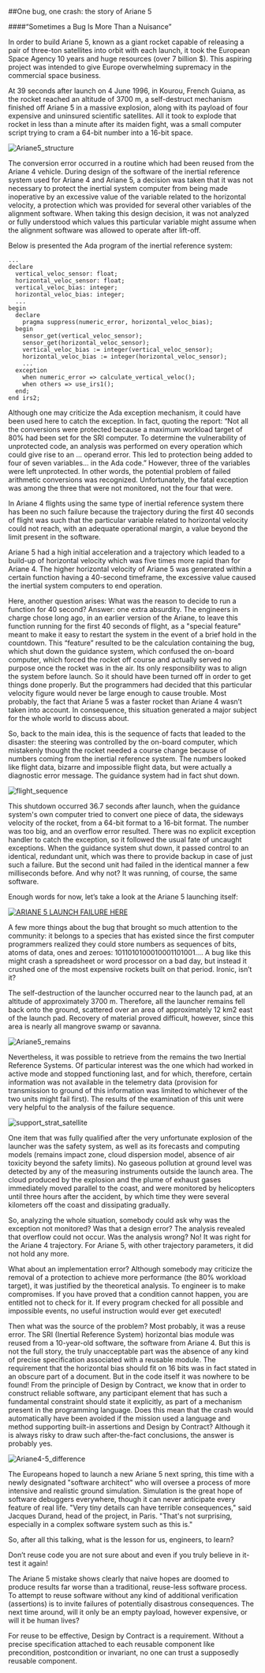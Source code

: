 ##One bug, one crash: the story of Ariane 5

####“Sometimes a Bug Is More Than a Nuisance”

In order to build Ariane 5, known as a giant rocket capable of releasing a pair of three-ton satellites into orbit with each launch, it took the European Space Agency 10 years and huge resources (over 7 billion $). This aspiring project was intended to give Europe overwhelming supremacy in the commercial space business. 

At 39 seconds after launch on 4 June 1996, in Kourou, French Guiana, as the rocket reached an altitude of 3700 m, a self-destruct mechanism finished off Ariane 5 in a massive explosion, along with its payload of four expensive and uninsured scientific satellites. All it took to explode that rocket in less than a minute after its maiden fight, was a small computer script trying to cram a 64-bit number into a 16-bit space.

![Ariane5_structure](https://...Ariane5_structure.png)

The conversion error occurred in a routine which had been reused from the Ariane 4 vehicle. During design of the software of the inertial reference system used for Ariane 4 and Ariane 5, a decision was taken that it was not necessary to protect the inertial system computer from being made inoperative by an excessive value of the variable related to the horizontal velocity, a protection which was provided for several other variables of the alignment software. When taking this design decision, it was not analyzed or fully understood which values this particular variable might assume when the alignment software was allowed to operate after lift-off.

Below is presented the Ada program of the inertial reference system:

```
...
declare
  vertical_veloc_sensor: float;
  horizontal_veloc_sensor: float;
  vertical_veloc_bias: integer;
  horizontal_veloc_bias: integer;
  ...
begin
  declare
    pragma suppress(numeric_error, horizontal_veloc_bias);
  begin
    sensor_get(vertical_veloc_sensor);
    sensor_get(horizontal_veloc_sensor);
    vertical_veloc_bias := integer(vertical_veloc_sensor);
    horizontal_veloc_bias := integer(horizontal_veloc_sensor);
    ...
  exception
    when numeric_error => calculate_vertical_veloc();
    when others => use_irs1();
  end;
end irs2;
```

Although one may criticize the Ada exception mechanism, it could have been used here to catch the exception. In fact, quoting the report:
“Not all the conversions were protected because a maximum workload target of 80% had been set for the SRI computer. To determine the vulnerability of unprotected code, an analysis was performed on every operation which could give rise to an ... operand error. This led to protection being added to four of seven variables... in the Ada code.” However, three of the variables were left unprotected. In other words, the potential problem of failed arithmetic conversions was recognized. Unfortunately, the fatal exception was among the three that were not monitored, not the four that were.

In Ariane 4 flights using the same type of inertial reference system there has been no such failure because the trajectory during the first 40 seconds of flight was such that the particular variable related to horizontal velocity could not reach, with an adequate operational margin, a value beyond the limit present in the software.

Ariane 5 had a high initial acceleration and a trajectory which leaded to a build-up of horizontal velocity which was five times more rapid than for Ariane 4. The higher horizontal velocity of Ariane 5 was generated within a certain function having a 40-second timeframe, the excessive value caused the inertial system computers to end operation.

Here, another question arises: What was the reason to decide to run a function for 40 second? Answer: one extra absurdity. The engineers in charge chose long ago, in an earlier version of the Ariane, to leave this function running for the first 40 seconds of flight, as a "special feature" meant to make it easy to restart the system in the event of a brief hold in the countdown. This “feature” resulted to be the calculation containing the bug, which shut down the guidance system, which confused the on-board computer, which forced the rocket off course and actually served no purpose once the rocket was in the air. Its only responsibility was to align the system before launch. So it should have been turned off in order to get things done properly. But the programmers had decided that this particular velocity figure would never be large enough to cause trouble. Most probably, the fact that Ariane 5 was a faster rocket than Ariane 4 wasn’t taken into account. In consequence, this situation generated a major subject for the whole world to discuss about.

So, back to the main idea, this is the sequence of facts that leaded to the disaster: the steering was controlled by the on-board computer, which mistakenly thought the rocket needed a course change because of numbers coming from the inertial reference system. The numbers looked like flight data, bizarre and impossible flight data, but were actually a diagnostic error message. The guidance system had in fact shut down.

![flight_sequence](https://...flight_sequence.png)

This shutdown occurred 36.7 seconds after launch, when the guidance system's own computer tried to convert one piece of data, the sideways velocity of the rocket, from a 64-bit format to a 16-bit format. The number was too big, and an overflow error resulted. There was no explicit exception handler to catch the exception, so it followed the usual fate of uncaught exceptions. When the guidance system shut down, it passed control to an identical, redundant unit, which was there to provide backup in case of just such a failure. But the second unit had failed in the identical manner a few milliseconds before. And why not? It was running, of course, the same software.

Enough words for now, let’s take a look at the Ariane 5 launching itself:

[![ARIANE 5 LAUNCH FAILURE HERE](https://www.youtube.com/watch?v=gp_D8r-2hwk/0.jpg)](https://www.youtube.com/watch?v=gp_D8r-2hwk)

A few more things about the bug that brought so much attention to the community: it belongs to a species that has existed since the first computer programmers realized they could store numbers as sequences of bits, atoms of data, ones and zeroes: 1011010100010001101001…. A bug like this might crash a spreadsheet or word processor on a bad day, but instead it crushed one of the most expensive rockets built on that period. Ironic, isn’t it?

The self-destruction of the launcher occurred near to the launch pad, at an altitude of approximately 3700 m. Therefore, all the launcher remains fell back onto the ground, scattered over an area of approximately 12 km2 east of the launch pad. Recovery of material proved difficult, however, since this area is nearly all mangrove swamp or savanna.

![Ariane5_remains](https://...Ariane5_remains.gif)

Nevertheless, it was possible to retrieve from the remains the two Inertial Reference Systems. Of particular interest was the one which had worked in active mode and stopped functioning last, and for which, therefore, certain information was not available in the telemetry data (provision for transmission to ground of this information was limited to whichever of the two units might fail first). The results of the examination of this unit were very helpful to the analysis of the failure sequence.

![support_strat_satellite](https://...support_strat_satellite.jpg)

One item that was fully qualified after the very unfortunate explosion of the launcher was the safety system, as well as its forecasts and computing models (remains impact zone, cloud dispersion model, absence of air toxicity beyond the safety limits). No gaseous pollution at ground level was detected by any of the measuring instruments outside the launch area. The cloud produced by the explosion and the plume of exhaust gases immediately moved parallel to the coast, and were monitored by helicopters until three hours after the accident, by which time they were several kilometers off the coast and dissipating gradually.

So, analyzing the whole situation, somebody could ask why was the exception not monitored? Was that a design error? The analysis revealed that overflow could not occur. Was the analysis wrong? No! It was right for the Ariane 4 trajectory. For Ariane 5, with other trajectory parameters, it did not hold any more.

What about an implementation error? Although somebody may criticize the removal of a protection to achieve more performance (the 80% workload target), it was justified by the theoretical analysis. To engineer is to make compromises. If you have proved that a condition cannot happen, you are entitled not to check for it. If every program checked for all possible and impossible events, no useful instruction would ever get executed!

Then what was the source of the problem? Most probably, it was a reuse error. The SRI (Inertial Reference System) horizontal bias module was reused from a 10-year-old software, the software from Ariane 4. But this is not the full story, the truly unacceptable part was the absence of any kind of precise specification associated with a reusable module. The requirement that the horizontal bias should fit on 16 bits was in fact stated in an obscure part of a document. But in the code itself it was nowhere to be found! From the principle of Design by Contract, we know that in order to construct reliable software, any participant element that has such a fundamental constraint should state it explicitly, as part of a mechanism present in the programming language. Does this mean that the crash would automatically have been avoided if the mission used a language and method supporting built-in assertions and Design by Contract? Although it is always risky to draw such after-the-fact conclusions, the answer is probably yes.

![Ariane4-5_difference](https://...Ariane4-5_difference.png)

The Europeans hoped to launch a new Ariane 5 next spring, this time with a newly designated "software architect" who will oversee a process of more intensive and realistic ground simulation. Simulation is the great hope of software debuggers everywhere, though it can never anticipate every feature of real life. "Very tiny details can have terrible consequences," said Jacques Durand, head of the project, in Paris. "That's not surprising, especially in a complex software system such as this is."


So, after all this talking, what is the lesson for us, engineers, to learn?

Don’t reuse code you are not sure about and even if you truly believe in it- test it again!

The Ariane 5 mistake shows clearly that naive hopes are doomed to produce results far worse than a traditional, reuse-less software process. To attempt to reuse software without any kind of additional verification (assertions) is to invite failures of potentially disastrous consequences. The next time around, will it only be an empty payload, however expensive, or will it be human lives?

For reuse to be effective, Design by Contract is a requirement. Without a precise specification attached to each reusable component like precondition, postcondition or invariant, no one can trust a supposedly reusable component.

